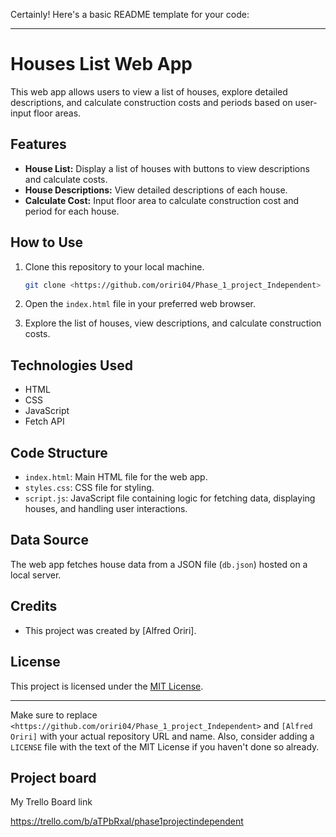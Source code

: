 Certainly! Here's a basic README template for your code:

---

# Houses List Web App

This web app allows users to view a list of houses, explore detailed descriptions, and calculate construction costs and periods based on user-input floor areas.

## Features

- **House List:** Display a list of houses with buttons to view descriptions and calculate costs.
- **House Descriptions:** View detailed descriptions of each house.
- **Calculate Cost:** Input floor area to calculate construction cost and period for each house.

## How to Use

1. Clone this repository to your local machine.
   ```bash
   git clone <https://github.com/oriri04/Phase_1_project_Independent>
   ```

2. Open the `index.html` file in your preferred web browser.

3. Explore the list of houses, view descriptions, and calculate construction costs.

## Technologies Used

- HTML
- CSS
- JavaScript
- Fetch API

## Code Structure

- `index.html`: Main HTML file for the web app.
- `styles.css`: CSS file for styling.
- `script.js`: JavaScript file containing logic for fetching data, displaying houses, and handling user interactions.

## Data Source

The web app fetches house data from a JSON file (`db.json`) hosted on a local server.

## Credits

- This project was created by [Alfred Oriri].

## License

This project is licensed under the [MIT License](LICENSE).

---

Make sure to replace `<https://github.com/oriri04/Phase_1_project_Independent>` and `[Alfred Oriri]` with your actual repository URL and name. Also, consider adding a `LICENSE` file with the text of the MIT License if you haven't done so already.

## Project board

My Trello Board link

https://trello.com/b/aTPbRxal/phase1projectindependent